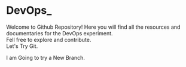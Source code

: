 # DevOps_
Welcome to Github Repository! Here you will find all the resources and documentaries for the DevOps experiment.  
Fell free to explore and contribute.  
Let's Try Git.

I am Going to try a New Branch. 
